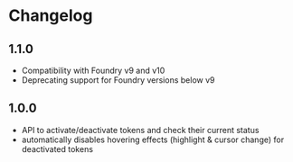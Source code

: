 # Changelog

## 1.1.0

* Compatibility with Foundry v9 and v10
* Deprecating support for Foundry versions below v9

## 1.0.0

* API to activate/deactivate tokens and check their current status
* automatically disables hovering effects (highlight & cursor change) for deactivated tokens
